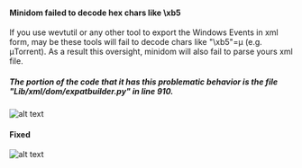 #### Minidom failed to decode hex chars like \xb5

If you use wevtutil or any other tool to export the Windows Events in xml form, may be these tools will fail to decode chars like "\xb5"=μ (e.g. μTorrent). As a result this oversight, minidom will also fail to parse yours xml file.

##### The portion of the code that it has this problematic behavior is the file "Lib/xml/dom/expatbuilder.py" in line 910.

![alt text](https://github.com/tasox/Epimitheus/blob/master/minidom/expatbuilderUnFixed.png)


#### Fixed
![alt text](https://github.com/tasox/Epimitheus/blob/master/minidom/expatbuilderFixed.png)



